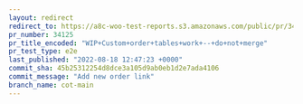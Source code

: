 ```yaml
---
layout: redirect
redirect_to: https://a8c-woo-test-reports.s3.amazonaws.com/public/pr/34125/e2e/index.html
pr_number: 34125
pr_title_encoded: "WIP+Custom+order+tables+work+--+do+not+merge"
pr_test_type: e2e
last_published: "2022-08-18 12:47:23 +0000"
commit_sha: 45b25312254d8dce3a105d9ab0eb1d2e7ada4106
commit_message: "Add new order link"
branch_name: cot-main
---
```

